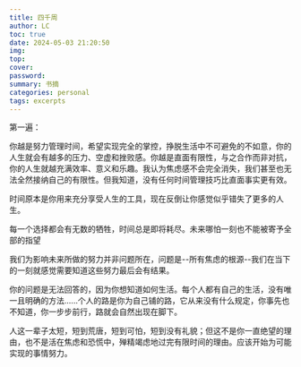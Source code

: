 ```yaml
---
title: 四千周
author: LC
toc: true
date: 2024-05-03 21:20:50
img:
top:
cover:
password:
summary: 书摘
categories: personal
tags: excerpts
---
```


第一遍：

你越是努力管理时间，希望实现完全的掌控，挣脱生活中不可避免的不如意，你的人生就会有越多的压力、空虚和挫败感。你越是直面有限性，与之合作而非对抗，你的人生就越充满效率、意义和乐趣。我认为焦虑感不会完全消失，我们甚至也无法全然接纳自己的有限性。但我知道，没有任何时间管理技巧比直面事实更有效。

时间原本是你用来充分享受人生的工具，现在反倒让你感觉似乎错失了更多的人生。

每一个选择都会有无数的牺牲，时间总是即将耗尽。未来哪怕一刻也不能被寄予全部的指望

我们为影响未来所做的努力并非问题所在，问题是--所有焦虑的根源--我们在当下的一刻就感觉需要知道这些努力最后会有结果。

你的问题是无法回答的，因为你想知道如何生活。每个人都有自己的生活，没有唯一且明确的方法......个人的路是你为自己铺的路，它从来没有什么规定，你事先也不知道，你一步步前行，路就会自然出现在脚下。

人这一辈子太短，短到荒唐，短到可怕，短到没有礼貌；但这不是你一直绝望的理由，也不是活在焦虑和恐慌中，殚精竭虑地过完有限时间的理由。应该开始为可能实现的事情努力。